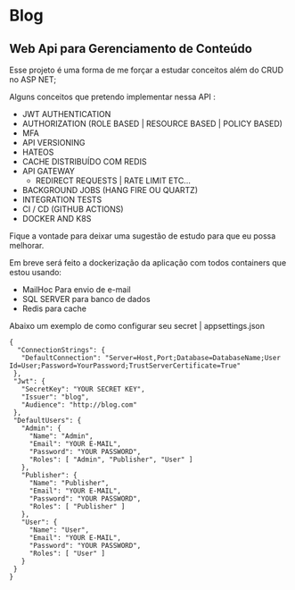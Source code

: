 # Blog
## Web Api para Gerenciamento de Conteúdo

Esse projeto é uma forma de me forçar a estudar conceitos além do CRUD no ASP NET;

Alguns conceitos que pretendo implementar nessa API :

- JWT AUTHENTICATION
- AUTHORIZATION (ROLE BASED | RESOURCE BASED | POLICY BASED)
- MFA
- API VERSIONING
- HATEOS
- CACHE DISTRIBUÍDO COM REDIS 
- API GATEWAY 
    - REDIRECT REQUESTS | RATE LIMIT ETC...
- BACKGROUND JOBS (HANG FIRE OU QUARTZ)   
- INTEGRATION TESTS 
- CI / CD (GITHUB ACTIONS)
- DOCKER AND K8S

 Fique a vontade para deixar uma sugestão de estudo para que eu possa melhorar.


Em breve será feito a dockerização da aplicação com todos containers que estou usando:

- MailHoc Para envio de e-mail
- SQL SERVER para banco de dados 
- Redis para cache


Abaixo um exemplo de como configurar seu secret | appsettings.json



 ```
 {
   "ConnectionStrings": {
    "DefaultConnection": "Server=Host,Port;Database=DatabaseName;User Id=User;Password=YourPassword;TrustServerCertificate=True"
  },
  "Jwt": {
    "SecretKey": "YOUR SECRET KEY",
    "Issuer": "blog",
    "Audience": "http://blog.com"
  },
  "DefaultUsers": {
    "Admin": {
      "Name": "Admin",
      "Email": "YOUR E-MAIL",
      "Password": "YOUR PASSWORD",
      "Roles": [ "Admin", "Publisher", "User" ]
    },
    "Publisher": {
      "Name": "Publisher",
      "Email": "YOUR E-MAIL",
      "Password": "YOUR PASSWORD",
      "Roles": [ "Publisher" ]
    },
    "User": {
      "Name": "User",
      "Email": "YOUR E-MAIL",
      "Password": "YOUR PASSWORD",
      "Roles": [ "User" ]
    }
  }
}

 ```
